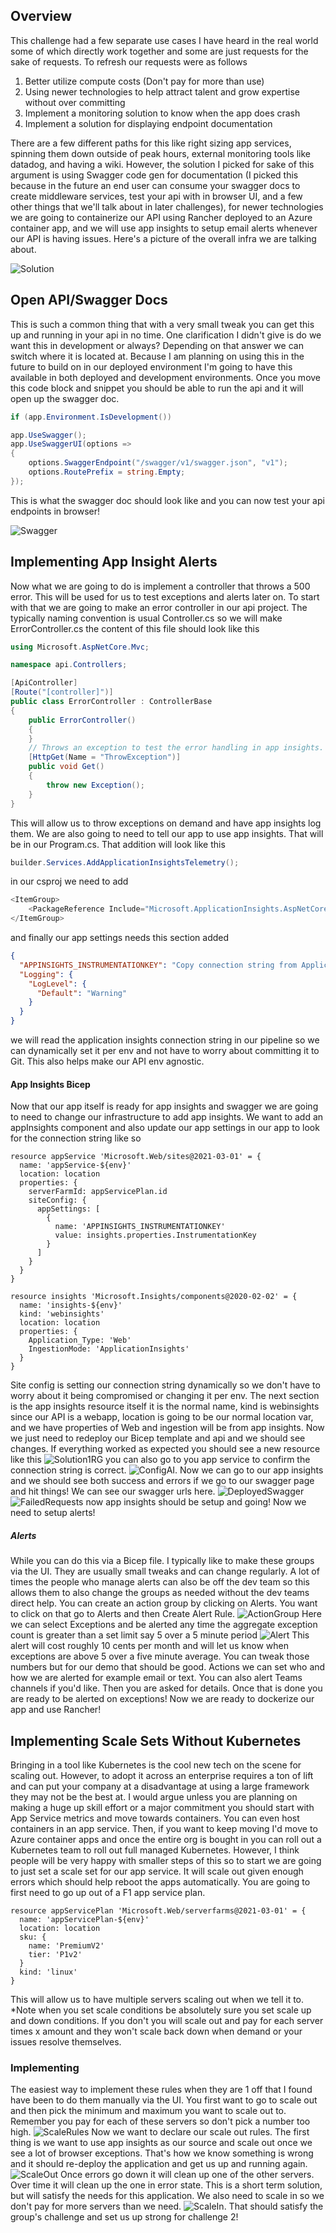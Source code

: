 ## Overview

This challenge had a few separate use cases I have heard in the real world some of which directly work together and some are just requests for the sake of requests. To refresh our requests were as follows

1. Better utilize compute costs (Don't pay for more than use)
1. Using newer technologies to help attract talent and grow expertise without over committing
1. Implement a monitoring solution to know when the app does crash
1. Implement a solution for displaying endpoint documentation

There are a few different paths for this like right sizing app services, spinning them down outside of peak hours, external monitoring tools like datadog, and having a wiki. However, the solution I picked for sake of this argument is using Swagger code gen for documentation (I picked this because in the future an end user can consume your swagger docs to create middleware services, test your api with in browser UI, and a few other things that we'll talk about in later challenges), for newer technologies we are going to containerize our API using Rancher deployed to an Azure container app, and we will use app insights to setup email alerts whenever our API is having issues. Here's a picture of the overall infra we are talking about.

![Solution](media/Solution1.png "Solution")

## Open API/Swagger Docs

This is such a common thing that with a very small tweak you can get this up and running in your api in no time. One clarification I didn't give is do we want this in development or always? Depending on that answer we can switch where it is located at. Because I am planning on using this in the future to build on in our deployed environment I'm going to have this available in both deployed and development environments. Once you move this code block and snippet you should be able to run the api and it will open up the swagger doc.

```cs
if (app.Environment.IsDevelopment())

app.UseSwagger();
app.UseSwaggerUI(options =>
{
    options.SwaggerEndpoint("/swagger/v1/swagger.json", "v1");
    options.RoutePrefix = string.Empty;
});
```

This is what the swagger doc should look like and you can now test your api endpoints in browser!

![Swagger](media/Swagger.png "Swagger")

## Implementing App Insight Alerts

Now what we are going to do is implement a controller that throws a 500 error. This will be used for us to test exceptions and alerts later on. To start with that we are going to make an error controller in our api project. The typically naming convention is usual <Thing>Controller.cs so we will make ErrorController.cs the content of this file should look like this

```cs
using Microsoft.AspNetCore.Mvc;

namespace api.Controllers;

[ApiController]
[Route("[controller]")]
public class ErrorController : ControllerBase
{
    public ErrorController()
    {
    }
    // Throws an exception to test the error handling in app insights.
    [HttpGet(Name = "ThrowException")]
    public void Get()
    {
        throw new Exception();
    }
}
```

This will allow us to throw exceptions on demand and have app insights log them. We are also going to need to tell our app to use app insights. That will be in our Program.cs. That addition will look like this

```cs
builder.Services.AddApplicationInsightsTelemetry();
```

in our csproj we need to add

```cs
<ItemGroup>
    <PackageReference Include="Microsoft.ApplicationInsights.AspNetCore" Version="2.16.0" />
</ItemGroup>
```

and finally our app settings needs this section added

```json
{
  "APPINSIGHTS_INSTRUMENTATIONKEY": "Copy connection string from Application Insights Resource Overview",
  "Logging": {
    "LogLevel": {
      "Default": "Warning"
    }
  }
}
```

we will read the application insights connection string in our pipeline so we can dynamically set it per env and not have to worry about committing it to Git. This also helps make our API env agnostic.

#### App Insights Bicep

Now that our app itself is ready for app insights and swagger we are going to need to change our infrastructure to add app insights. We want to add an appInsights component and also update our app settings in our app to look for the connection string like so

```bicep
resource appService 'Microsoft.Web/sites@2021-03-01' = {
  name: 'appService-${env}'
  location: location
  properties: {
    serverFarmId: appServicePlan.id
    siteConfig: {
      appSettings: [
        {
          name: 'APPINSIGHTS_INSTRUMENTATIONKEY'
          value: insights.properties.InstrumentationKey
        }
      ]
    }
  }
}

resource insights 'Microsoft.Insights/components@2020-02-02' = {
  name: 'insights-${env}'
  kind: 'webinsights'
  location: location
  properties: {
    Application_Type: 'Web'
    IngestionMode: 'ApplicationInsights'
  }
}
```

Site config is setting our connection string dynamically so we don't have to worry about it being compromised or changing it per env. The next section is the app insights resource itself it is the normal name, kind is webinsights since our API is a webapp, location is going to be our normal location var, and we have properties of Web and ingestion will be from app insights. Now we just need to redeploy our Bicep template and api and we should see changes.
If everything worked as expected you should see a new resource like this
![Solution1RG](media/Solution1RG.png "Solution1RG")
you can also go to you app service to confirm the connection string is correct.
![ConfigAI](media/ConfigAI.png "ConfigAI").
Now we can go to our app insights and we should see both success and errors if we go to our swagger page and hit things! We can see our swagger urls here. ![DeployedSwagger](media/DeployedSwagger.png "DeployedSwagger")
![FailedRequests](media/FailedRequests.png "FailedRequests")
now app insights should be setup and going! Now we need to setup alerts!

##### Alerts

While you can do this via a Bicep file. I typically like to make these groups via the UI. They are usually small tweaks and can change regularly. A lot of times the people who manage alerts can also be off the dev team so this allows them to also change the groups as needed without the dev teams direct help. You can create an action group by clicking on Alerts. You want to click on that go to Alerts and then Create Alert Rule.
![ActionGroup](media/ActionGroup.png "Action Group")
Here we can select Exceptions and be alerted any time the aggregate exception count is greater than a set limit say 5 over a 5 minute period
![Alert](media/Alert.png "Alert")
This alert will cost roughly 10 cents per month and will let us know when exceptions are above 5 over a five minute average. You can tweak those numbers but for our demo that should be good. Actions we can set who and how we are alerted for example email or text. You can also alert Teams channels if you'd like. Then you are asked for details. Once that is done you are ready to be alerted on exceptions! Now we are ready to dockerize our app and use Rancher!

## Implementing Scale Sets Without Kubernetes

Bringing in a tool like Kubernetes is the cool new tech on the scene for scaling out. However, to adopt it across an enterprise requires a ton of lift and can put your company at a disadvantage at using a large framework they may not be the best at. I would argue unless you are planning on making a huge up skill effort or a major commitment you should start with App Service metrics and move towards containers. You can even host containers in an app service. Then, if you want to keep moving I'd move to Azure container apps and once the entire org is bought in you can roll out a Kubernetes team to roll out full managed Kubernetes. However, I think people will be very happy with smaller steps of this so to start we are going to just set a scale set for our app service. It will scale out given enough errors which should help reboot the apps automatically. You are going to first need to go up out of a F1 app service plan.

```Bicep
resource appServicePlan 'Microsoft.Web/serverfarms@2021-03-01' = {
  name: 'appServicePlan-${env}'
  location: location
  sku: {
    name: 'PremiumV2'
    tier: 'P1v2'
  }
  kind: 'linux'
}
```

This will allow us to have multiple servers scaling out when we tell it to. \*Note when you set scale conditions be absolutely sure you set scale up and down conditions. If you don't you will scale out and pay for each server times x amount and they won't scale back down when demand or your issues resolve themselves.

### Implementing

The easiest way to implement these rules when they are 1 off that I found have been to do them manually via the UI. You first want to go to scale out and then pick the minimum and maximum you want to scale out to. Remember you pay for each of these servers so don't pick a number too high.
![ScaleRules](media/ScaleRules.png "Scale Rules")
Now we want to declare our scale out rules. The first thing is we want to use app insights as our source and scale out once we see a lot of browser exceptions. That's how we know something is wrong and it should re-deploy the application and get us up and running again.
![ScaleOut](media/ScaleOut.png "Scale Out") Once errors go down it will clean up one of the other servers. Over time it will clean up the one in error state. This is a short term solution, but will satisfy the needs for this application. We also need to scale in so we don't pay for more servers than we need.
![ScaleIn](media/ScaleIn.png "Scale In").
That should satisfy the group's challenge and set us up strong for challenge 2!
